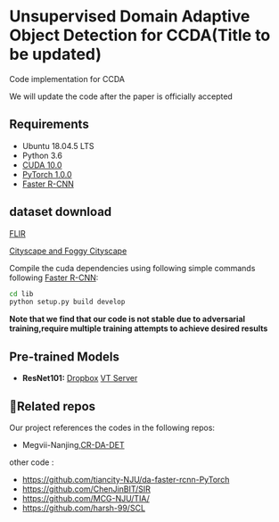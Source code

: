 # Unsupervised Domain Adaptive Object Detection for CCDA(Title to be updated)
Code implementation for CCDA


We will update the code after the paper is officially accepted

## Requirements
* Ubuntu 18.04.5 LTS
* Python 3.6
* [CUDA 10.0](https://developer.nvidia.com/cuda-toolkit)
* [PyTorch 1.0.0](https://pytorch.org)
* [Faster R-CNN](https://github.com/jwyang/faster-rcnn.pytorch/tree/pytorch-1.0)


## dataset download
 [FLIR](https://github.com/AmineMarnissi/UDAT)
 
 [Cityscape and Foggy Cityscape](https://github.com/tiancity-NJU/da-faster-rcnn-PyTorch)

Compile the cuda dependencies using following simple commands following [Faster R-CNN](https://github.com/jwyang/faster-rcnn.pytorch/tree/pytorch-1.0):
```bash
cd lib
python setup.py build develop
```


**Note that we find that our code is not stable due to adversarial training,require multiple training attempts to achieve desired results**



## Pre-trained Models


* **ResNet101:** [Dropbox](https://www.dropbox.com/s/iev3tkbz5wyyuz9/resnet101_caffe.pth?dl=0)  [VT Server](https://filebox.ece.vt.edu/~jw2yang/faster-rcnn/pretrained-base-models/resnet101_caffe.pth)




## :pencil:Related repos
Our project references the codes in the following repos:

* Megvii-Nanjing,[CR-DA-DET](https://github.com/Megvii-Nanjing/CR-DA-DET)


other code :
* https://github.com/tiancity-NJU/da-faster-rcnn-PyTorch
* https://github.com/ChenJinBIT/SIR
* https://github.com/MCG-NJU/TIA/
* https://github.com/harsh-99/SCL

